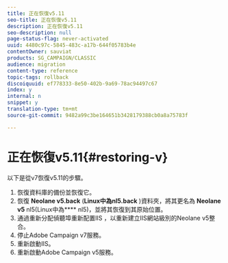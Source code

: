 ```yaml
---
title: 正在恢復v5.11
seo-title: 正在恢復v5.11
description: 正在恢復v5.11
seo-description: null
page-status-flag: never-activated
uuid: 4480c97c-5845-483c-a17b-644f05783b4e
contentOwner: sauviat
products: SG_CAMPAIGN/CLASSIC
audience: migration
content-type: reference
topic-tags: rollback
discoiquuid: ef778333-8e50-402b-9a69-78ac94497c67
index: y
internal: n
snippet: y
translation-type: tm+mt
source-git-commit: 9482a99c3be164651b3428179388cb0a8a75783f

---
```



# 正在恢復v5.11{#restoring-v}

以下是從v7恢復v5.11的步驟。

1. 恢復資料庫的備份並恢復它。
1. 恢復 **Neolane v5.back** (**Linux中為nl5.back** )資料夾，將其更名為 **Neolane v5** nl5(Linux中為&#x200B;**** nl5)，並將其恢復到其原始位置。
1. 通過重新分配偵聽埠重新配置IIS ，以重新建立IIS網站級別的Neolane v5整合。
1. 停止Adobe Campaign v7服務。
1. 重新啟動IIS。
1. 重新啟動Adobe Campaign v5服務。

